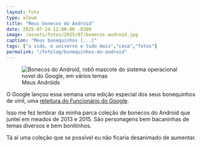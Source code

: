 ```yaml
---
layout: foto
type: album
title: "Meus bonecos do Android"
date: 2025-07-24 12:00:00 -0300
image: /assets/fotos/2025/07/bonecos-android.jpg
caption: "Meus bonequinhos [...]"
tags: ["a vida, o universo e tudo mais","casa","fotos"]
permalink: "/fotolog/bonequinhos-do-android"
---
```

<figure class="foto-post">
<img src="{{ site.baseurl }}/assets/fotos/2025/07/bonecos-android.jpg" alt="Bonecos do Android, robô mascote do sistema operacional novel do Google, em vários temas" title="Meus bonecos do Android">
<figcaption>Meus Andróids</figcaption>
</figure>

O Google lançou essa semana uma edição especial dos seus bonequinhos de vinil, uma <a href="https://9to5google.com/2025/07/22/google-android-noogler-figure-new/">releitura do Funcionário do Google</a>.

Isso me fez lembrar da minha parca coleção de bonecos do Android que juntei em meados de 2013 e 2015. São personagens bem bacaninhas de temas diversos e bem bonitinhos.  

Tá aí uma coleção que se possível eu não ficaria desanimado de aumentar.
